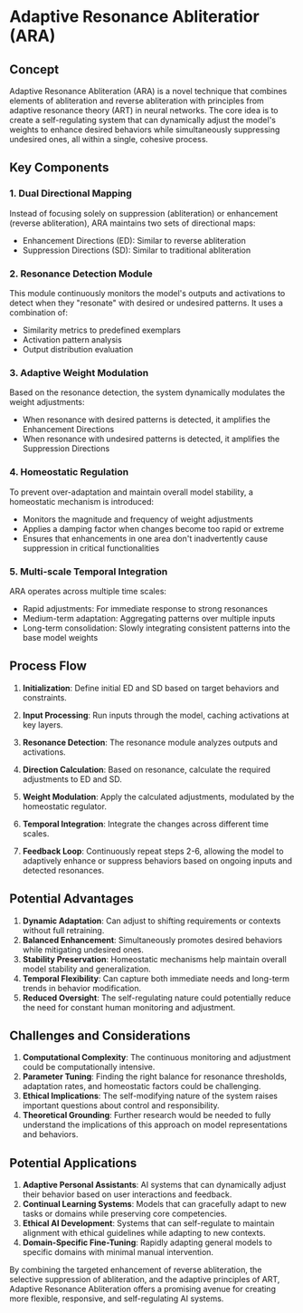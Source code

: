 # Adaptive Resonance Abliteratior (ARA)

## Concept
Adaptive Resonance Abliteration (ARA) is a novel technique that combines elements of abliteration and reverse abliteration with principles from adaptive resonance theory (ART) in neural networks. The core idea is to create a self-regulating system that can dynamically adjust the model's weights to enhance desired behaviors while simultaneously suppressing undesired ones, all within a single, cohesive process.

## Key Components

### 1. Dual Directional Mapping
Instead of focusing solely on suppression (abliteration) or enhancement (reverse abliteration), ARA maintains two sets of directional maps:
- Enhancement Directions (ED): Similar to reverse abliteration
- Suppression Directions (SD): Similar to traditional abliteration

### 2. Resonance Detection Module
This module continuously monitors the model's outputs and activations to detect when they "resonate" with desired or undesired patterns. It uses a combination of:
- Similarity metrics to predefined exemplars
- Activation pattern analysis
- Output distribution evaluation

### 3. Adaptive Weight Modulation
Based on the resonance detection, the system dynamically modulates the weight adjustments:
- When resonance with desired patterns is detected, it amplifies the Enhancement Directions
- When resonance with undesired patterns is detected, it amplifies the Suppression Directions

### 4. Homeostatic Regulation
To prevent over-adaptation and maintain overall model stability, a homeostatic mechanism is introduced:
- Monitors the magnitude and frequency of weight adjustments
- Applies a damping factor when changes become too rapid or extreme
- Ensures that enhancements in one area don't inadvertently cause suppression in critical functionalities

### 5. Multi-scale Temporal Integration
ARA operates across multiple time scales:
- Rapid adjustments: For immediate response to strong resonances
- Medium-term adaptation: Aggregating patterns over multiple inputs
- Long-term consolidation: Slowly integrating consistent patterns into the base model weights

## Process Flow

1. **Initialization**: Define initial ED and SD based on target behaviors and constraints.

2. **Input Processing**: Run inputs through the model, caching activations at key layers.

3. **Resonance Detection**: The resonance module analyzes outputs and activations.

4. **Direction Calculation**: Based on resonance, calculate the required adjustments to ED and SD.

5. **Weight Modulation**: Apply the calculated adjustments, modulated by the homeostatic regulator.

6. **Temporal Integration**: Integrate the changes across different time scales.

7. **Feedback Loop**: Continuously repeat steps 2-6, allowing the model to adaptively enhance or suppress behaviors based on ongoing inputs and detected resonances.

## Potential Advantages

1. **Dynamic Adaptation**: Can adjust to shifting requirements or contexts without full retraining.
2. **Balanced Enhancement**: Simultaneously promotes desired behaviors while mitigating undesired ones.
3. **Stability Preservation**: Homeostatic mechanisms help maintain overall model stability and generalization.
4. **Temporal Flexibility**: Can capture both immediate needs and long-term trends in behavior modification.
5. **Reduced Oversight**: The self-regulating nature could potentially reduce the need for constant human monitoring and adjustment.

## Challenges and Considerations

1. **Computational Complexity**: The continuous monitoring and adjustment could be computationally intensive.
2. **Parameter Tuning**: Finding the right balance for resonance thresholds, adaptation rates, and homeostatic factors could be challenging.
3. **Ethical Implications**: The self-modifying nature of the system raises important questions about control and responsibility.
4. **Theoretical Grounding**: Further research would be needed to fully understand the implications of this approach on model representations and behaviors.

## Potential Applications

1. **Adaptive Personal Assistants**: AI systems that can dynamically adjust their behavior based on user interactions and feedback.
2. **Continual Learning Systems**: Models that can gracefully adapt to new tasks or domains while preserving core competencies.
3. **Ethical AI Development**: Systems that can self-regulate to maintain alignment with ethical guidelines while adapting to new contexts.
4. **Domain-Specific Fine-Tuning**: Rapidly adapting general models to specific domains with minimal manual intervention.

By combining the targeted enhancement of reverse abliteration, the selective suppression of abliteration, and the adaptive principles of ART, Adaptive Resonance Abliteration offers a promising avenue for creating more flexible, responsive, and self-regulating AI systems.
